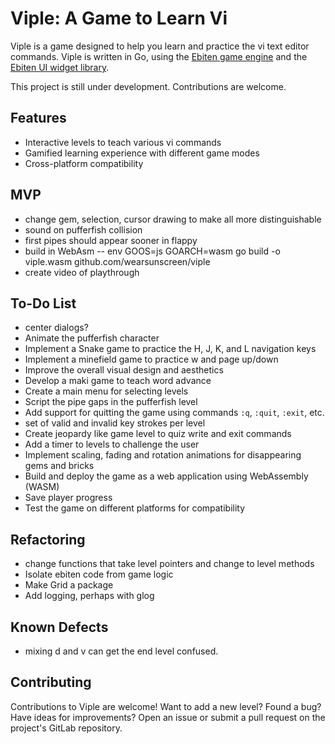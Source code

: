 # Viple: A Game to Learn Vi
Viple is a game designed to help you learn and practice the vi text editor commands. Viple is written in Go, using the [Ebiten game engine](https://ebitengine.org/) and the [Ebiten UI widget library](https://ebitenui.github.io/). 

This project is still under development. Contributions are welcome.

## Features
- Interactive levels to teach various vi commands
- Gamified learning experience with different game modes
- Cross-platform compatibility

## MVP
- change gem, selection, cursor drawing to make all more distinguishable
- sound on pufferfish collision
- first pipes should appear sooner in flappy
- build in WebAsm
-- env GOOS=js GOARCH=wasm go build -o viple.wasm github.com/wearsunscreen/viple
- create video of playthrough

## To-Do List
- center dialogs?
- Animate the pufferfish character
- Implement a Snake game to practice the H, J, K, and L navigation keys
- Implement a minefield game to practice w and page up/down
- Improve the overall visual design and aesthetics
- Develop a maki game to teach word advance
- Create a main menu for selecting levels
- Script the pipe gaps in the pufferfish level
- Add support for quitting the game using commands `:q`, `:quit`, `:exit`, etc.
- set of valid and invalid key strokes per level
- Create jeopardy like game level to quiz write and exit commands
- Add a timer to levels to challenge the user
- Implement scaling, fading and rotation animations for disappearing gems and bricks
- Build and deploy the game as a web application using WebAssembly (WASM)
- Save player progress
- Test the game on different platforms for compatibility

## Refactoring
- change functions that take level pointers and change to level methods
- Isolate ebiten code from game logic
- Make Grid a package
- Add logging, perhaps with glog

## Known Defects
- mixing d and v can get the end level confused.

## Contributing
Contributions to Viple are welcome! Want to add a new level? Found a bug? Have ideas for improvements? Open an issue or submit a pull request on the project's GitLab repository.
